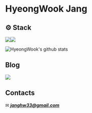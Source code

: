 # HyeongWook Jang
<!-- _Junior Web Developer_ -->
## ⚙ Stack

<!-- ### ⚙ ***Stack*** -->

<img src="https://img.shields.io/badge/Java-007396?style=for-the-badge&logo=Java&logoColor=white" /><img src="https://img.shields.io/badge/SpringBoot-6DB33F?style=for-the-badge&logo=SpringBoot&logoColor=white" />

![HyeongWook's github stats](https://github-readme-stats.vercel.app/api?username=hyeongwookjang&show_icons=true&theme=merko)

## Blog
<!-- ### 💻 ***Blog*** -->
<!-- ***hyeongwookjang.github.io*** -->
<a href="https://hyeongwookjang.github.io/"><img src="https://img.shields.io/badge/-HyeongWook's%20Blog-green?label=Blog" /></a>


## Contacts
✉ ***janghw33@gmail.com***
